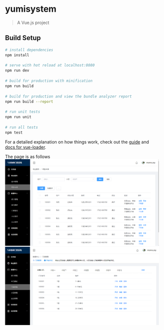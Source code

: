 # yumisystem

> A Vue.js project

## Build Setup

``` bash
# install dependencies
npm install

# serve with hot reload at localhost:8080
npm run dev

# build for production with minification
npm run build

# build for production and view the bundle analyzer report
npm run build --report

# run unit tests
npm run unit

# run all tests
npm test
```

For a detailed explanation on how things work, check out the [guide](http://vuejs-templates.github.io/webpack/) and [docs for vue-loader](http://vuejs.github.io/vue-loader).

The page is as follows
![image](https://github.com/1262022247/YumiManagement/blob/master/src/assets/yumi1.png)
![image](https://github.com/1262022247/YumiManagement/blob/master/src/assets/yumi2.png)
